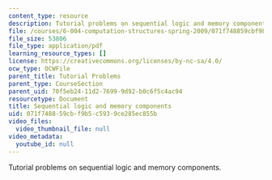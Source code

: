 ```yaml
---
content_type: resource
description: Tutorial problems on sequential logic and memory components.
file: /courses/6-004-computation-structures-spring-2009/071f748859cbf9b5c5939ce285ec855b_MIT6_004s09_tutor06.pdf
file_size: 53806
file_type: application/pdf
learning_resource_types: []
license: https://creativecommons.org/licenses/by-nc-sa/4.0/
ocw_type: OCWFile
parent_title: Tutorial Problems
parent_type: CourseSection
parent_uid: 70f5eb24-11d2-7699-9d92-b0c6f5c4ac94
resourcetype: Document
title: Sequential logic and memory components
uid: 071f7488-59cb-f9b5-c593-9ce285ec855b
video_files:
  video_thumbnail_file: null
video_metadata:
  youtube_id: null
---
```

Tutorial problems on sequential logic and memory components.
